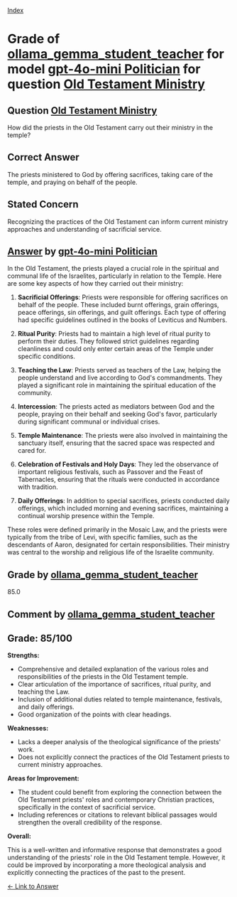 
[Index](../../../../index.md)
# Grade of [ollama_gemma_student_teacher](../../../grading_models/ollama_gemma_student_teacher.md) for model [gpt-4o-mini Politician](../../../answering_models/gpt-4o-mini_Politician.md) for question [Old Testament Ministry](../../../questions/Old_Testament_Ministry.md)

## Question [Old Testament Ministry](../../../questions/Old_Testament_Ministry.md)
How did the priests in the Old Testament carry out their ministry in the temple?

## Correct Answer
The priests ministered to God by offering sacrifices, taking care of the temple, and praying on behalf of the people.

## Stated Concern
Recognizing the practices of the Old Testament can inform current ministry approaches and understanding of sacrificial service.

## [Answer](../Old_Testament_Ministry.md) by [gpt-4o-mini Politician](../../../answering_models/gpt-4o-mini_Politician.md)
In the Old Testament, the priests played a crucial role in the spiritual and communal life of the Israelites, particularly in relation to the Temple. Here are some key aspects of how they carried out their ministry:

1. **Sacrificial Offerings**: Priests were responsible for offering sacrifices on behalf of the people. These included burnt offerings, grain offerings, peace offerings, sin offerings, and guilt offerings. Each type of offering had specific guidelines outlined in the books of Leviticus and Numbers.

2. **Ritual Purity**: Priests had to maintain a high level of ritual purity to perform their duties. They followed strict guidelines regarding cleanliness and could only enter certain areas of the Temple under specific conditions.

3. **Teaching the Law**: Priests served as teachers of the Law, helping the people understand and live according to God's commandments. They played a significant role in maintaining the spiritual education of the community.

4. **Intercession**: The priests acted as mediators between God and the people, praying on their behalf and seeking God's favor, particularly during significant communal or individual crises.

5. **Temple Maintenance**: The priests were also involved in maintaining the sanctuary itself, ensuring that the sacred space was respected and cared for.

6. **Celebration of Festivals and Holy Days**: They led the observance of important religious festivals, such as Passover and the Feast of Tabernacles, ensuring that the rituals were conducted in accordance with tradition.

7. **Daily Offerings**: In addition to special sacrifices, priests conducted daily offerings, which included morning and evening sacrifices, maintaining a continual worship presence within the Temple.

These roles were defined primarily in the Mosaic Law, and the priests were typically from the tribe of Levi, with specific families, such as the descendants of Aaron, designated for certain responsibilities. Their ministry was central to the worship and religious life of the Israelite community.

## Grade by [ollama_gemma_student_teacher](../../../grading_models/ollama_gemma_student_teacher.md)
85.0

## Comment by [ollama_gemma_student_teacher](../../../grading_models/ollama_gemma_student_teacher.md)
## Grade: 85/100

**Strengths:**

* Comprehensive and detailed explanation of the various roles and responsibilities of the priests in the Old Testament temple.
* Clear articulation of the importance of sacrifices, ritual purity, and teaching the Law.
* Inclusion of additional duties related to temple maintenance, festivals, and daily offerings.
* Good organization of the points with clear headings.

**Weaknesses:**

* Lacks a deeper analysis of the theological significance of the priests' work.
* Does not explicitly connect the practices of the Old Testament priests to current ministry approaches.

**Areas for Improvement:**

* The student could benefit from exploring the connection between the Old Testament priests' roles and contemporary Christian practices, specifically in the context of sacrificial service.
* Including references or citations to relevant biblical passages would strengthen the overall credibility of the response.

**Overall:**

This is a well-written and informative response that demonstrates a good understanding of the priests' role in the Old Testament temple. However, it could be improved by incorporating a more theological analysis and explicitly connecting the practices of the past to the present.

[&lt;- Link to Answer](../Old_Testament_Ministry.md)
